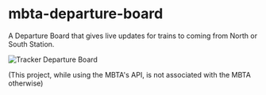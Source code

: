 # mbta-departure-board

A Departure Board that gives live updates for trains to coming from North or South Station.  

![Tracker Departure Board](https://snipboard.io/5Ge3pH.jpg)

(This project, while using the MBTA's API, is not associated with the MBTA otherwise)  
